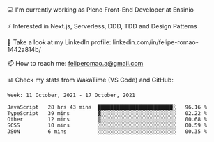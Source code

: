 💻 I'm currently working as Pleno Front-End Developer at Ensinio

⚡ Interested in Next.js, Serverless, DDD, TDD and Design Patterns

👥 Take a look at my LinkedIn profile: linkedin.com/in/felipe-romao-1442a814b/

📫 How to reach me: feliperomao.a@gmail.com

📊 Check my stats from WakaTime (VS Code) and GitHub:

<!--START_SECTION:waka-->
```text
Week: 11 October, 2021 - 17 October, 2021

JavaScript   28 hrs 43 mins  ████████████████████████░   96.16 % 
TypeScript   39 mins         ▓░░░░░░░░░░░░░░░░░░░░░░░░   02.22 % 
Other        12 mins         ▒░░░░░░░░░░░░░░░░░░░░░░░░   00.68 % 
SCSS         10 mins         ░░░░░░░░░░░░░░░░░░░░░░░░░   00.59 % 
JSON         6 mins          ░░░░░░░░░░░░░░░░░░░░░░░░░   00.35 % 
```
<!--END_SECTION:waka-->
